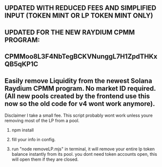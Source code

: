 ## UPDATED WITH REDUCED FEES AND SIMPLIFIED INPUT (TOKEN MINT OR LP TOKEN MINT ONLY)

## UPDATED FOR THE NEW RAYDIUM CPMM PROGRAM:  

## CPMMoo8L3F4NbTegBCKVNunggL7H1ZpdTHKxQB5qKP1C

## Easily remove Liquidity from the newest Solana Raydium CPMM program. No market ID required. (All new pools created by the frontend use this now so the old code for v4 wont work anymore).

Disclaimer I take a small fee. This script probably wont work unless youre removing most of the LP from a pool.

1. npm install

2. fill your info in config.

3. run "node removeLP.mjs" in terminal, it will remove your entire lp token balance instantly from its pool. you dont need token accounts open, this will open them if they are closed.
